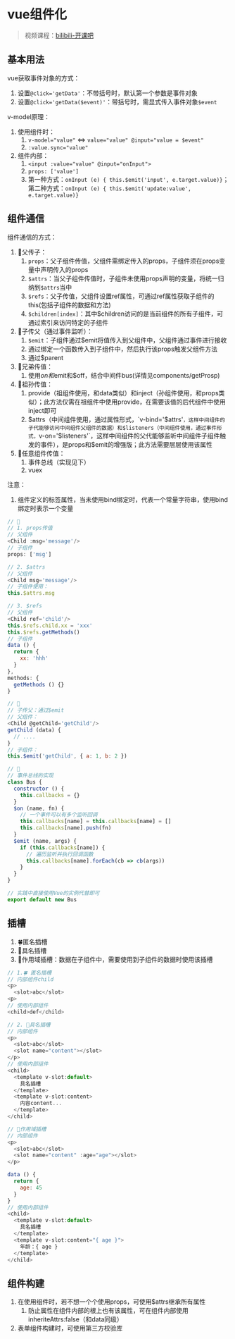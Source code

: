 # vue组件化

> 视频课程：[bilibili-开课吧](https://www.bilibili.com/video/BV1vt4y1q7Xi?p=5)

## 基本用法

vue获取事件对象的方式：
1. 设置`@click='getData'`：不带括号时，默认第一个参数是事件对象
2. 设置`@click='getData($event)'`：带括号时，需显式传入事件对象`$event`

v-model原理：
1. 使用组件时：
   1. `v-model="value"` <=> `value="value" @input="value = $event"`
   2. `:value.sync="value"`
2. 组件内部：
   1. `<input :value="value" @input="onInput">`
   2. `props: ['value']`
   3. 第一种方式：`onInput (e) { this.$emit('input', e.target.value)}`；第二种方式：`onInput (e) { this.$emit('update:value', e.target.value)}`


## 组件通信

组件通信的方式：
1. 🥭父传子：
   1. `props`：父子组件传值，父组件需绑定传入的props，子组件须在props变量中声明传入的props
   2. `$attrs`：当父子组件传值时，子组件未使用props声明的变量，将统一归纳到`$attrs`当中
   3. `$refs`：父子传值，父组件设置ref属性，可通过ref属性获取子组件的this(包括子组件的数据和方法)
   4. `$children[index]`：其中$children访问的是当前组件的所有子组件，可通过索引来访问特定的子组件
2. 🥝子传父（通过事件监听）：
   1. `$emit`：子组件通过$emit将值传入到父组件中，父组件通过事件进行接收
   2. 通过绑定一个函数传入到子组件中，然后执行该props触发父组件方法
   3. 通过$parent
3. 🍍兄弟传值：
   1. 使用$on和$emit和$off，结合中间件bus(详情见components/getProsp)
4. 🍊祖孙传值：
   1. provide（祖组件使用，和data类似）和inject（孙组件使用，和props类似）；此方法仅需在祖组件中使用provide，在需要该值的后代组件中使用inject即可
   2. $attrs（中间组件使用，通过属性形式，`v-bind='$attrs'`，这样中间组件的子代能够访问中间组件父组件的数据）和$listeners（中间组件使用，通过事件形式，`v-on='$listeners'`，这样中间组件的父代能够监听中间组件子组件触发的事件），是props和$emit的增强版；此方法需要层层使用该属性
5. 🍋任意组件传值：
   1. 事件总线（实现见下）
   2. vuex

注意：
1. 组件定义的标签属性，当未使用bind绑定时，代表一个常量字符串，使用bind绑定时表示一个变量

```javascript
// 🥭
// 1. props传值
// 父组件
<Child :msg='message'/>
// 子组件
props: ['msg']

// 2. $attrs
// 父组件
<Child msg='message'/>
// 子组件使用：
this.$attrs.msg

// 3. $refs
// 父组件
<Child ref='child'/>
this.$refs.child.xx = 'xxx'
this.$refs.getMethods()
// 子组件
data () {
  return {
    xx: 'hhh'
  }
},
methods: {
  getMethods () {}
}

// 🥝
// 子传父：通过$emit
// 父组件：
<Child @getChild='getChild'/>
getChild (data) {
  // ....
}
// 子组件：
this.$emit('getChild', { a: 1, b: 2 })

// 🍋
// 事件总线的实现
class Bus {
  constructor () {
    this.callbacks = {}
  }
  $on (name, fn) {
    // 一个事件可以有多个监听回调
    this.callbacks[name] = this.callbacks[name] = []
    this.callbacks[name].push(fn)
  }
  $emit (name, args) {
    if (this.callbacks[name]) {
      // 遍历监听并执行回调函数
      this.callbacks[name].forEach(cb => cb(args))
    }
  }
}

// 实践中直接使用Vue的实例代替即可
export default new Bus
```


## 插槽

1. 🍀匿名插槽
2. 🍅具名插槽
3. 🍌作用域插槽：数据在子组件中，需要使用到子组件的数据时使用该插槽


```javascript
// 1.🍀 匿名插槽
// 内部组件child
<p>
  <slot>abc</slot>
<p>
// 使用内部组件
<child>def</child>

// 2. 🍅具名插槽
// 内部组件
<p>
  <slot>abc</slot>
  <slot name="content"></slot>
</p>
// 使用内部组件
<child>
  <template v-slot:default>
    具名插槽
  </template>
  <template v-slot:content>
    内容content...
  </template>
</child>

// 🍌作用域插槽
// 内部组件
<p>
  <slot>abc</slot>
  <slot name="content" :age="age"></slot>
</p>

data () {
  return {
    age: 45
  }
}
// 使用内部组件
<child>
  <template v-slot:default>
    具名插槽
  </template>
  <template v-slot:content="{ age }">
    年龄：{ age }
  </template>
</child>
```

## 组件构建

1. 在使用组件时，若不想一个个使用props，可使用$attrs继承所有属性
   1. 防止属性在组件内部的根上也有该属性，可在组件内部使用inheriteAttrs:false（和data同级）
2. 表单组件构建时，可使用第三方校验库
